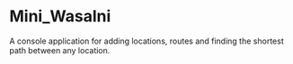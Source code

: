 # Mini_Wasalni
A console application for adding locations, routes and
finding the shortest path between any location.
